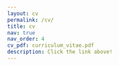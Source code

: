 ```yaml
---
layout: cv
permalink: /cv/
title: cv
nav: true
nav_order: 4
cv_pdf: curriculum_vitae.pdf
description: Click the link above!
---
```


